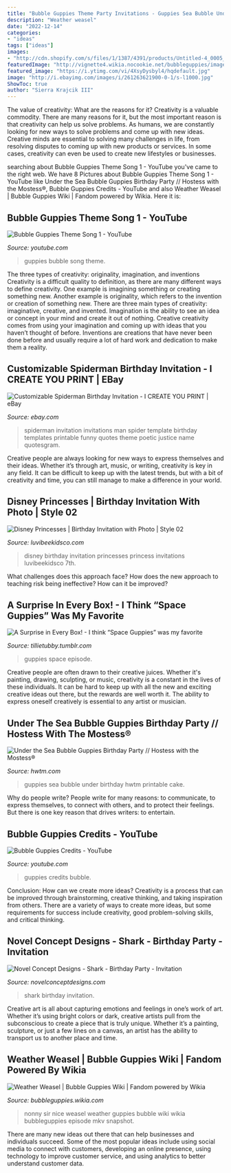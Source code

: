 ```yaml
---
title: "Bubble Guppies Theme Party Invitations - Guppies Sea Bubble Under Birthday Hwtm Printable Cake"
description: "Weather weasel"
date: "2022-12-14"
categories:
- "ideas"
tags: ["ideas"]
images:
- "http://cdn.shopify.com/s/files/1/1387/4391/products/Untitled-4_0005_Layer_4_1200x1200.jpg?v=1527184952"
featuredImage: "http://vignette4.wikia.nocookie.net/bubbleguppies/images/b/ba/Sir_Nonny_The_Nice.mkv_snapshot_12.45_-2013.03.27_19.50.14-.jpg/revision/latest?cb=20130327130706"
featured_image: "https://i.ytimg.com/vi/4XsyDysbyl4/hqdefault.jpg"
image: "http://i.ebayimg.com/images/i/261263621900-0-1/s-l1000.jpg"
ShowToc: true
author: "Sierra Krajcik III"
---
```



The value of creativity: What are the reasons for it?
Creativity is a valuable commodity. There are many reasons for it, but the most important reason is that creativity can help us solve problems. As humans, we are constantly looking for new ways to solve problems and come up with new ideas. Creative minds are essential to solving many challenges in life, from resolving disputes to coming up with new products or services. In some cases, creativity can even be used to create new lifestyles or businesses.

	

		
searching about Bubble Guppies Theme Song 1 - YouTube you've came to the right web. We have 8 Pictures about Bubble Guppies Theme Song 1 - YouTube like Under the Sea Bubble Guppies Birthday Party // Hostess with the Mostess®, Bubble Guppies Credits - YouTube and also Weather Weasel | Bubble Guppies Wiki | Fandom powered by Wikia. Here it is:
		
    
## Bubble Guppies Theme Song 1 - YouTube

<img loading=lazy src="http://i.ytimg.com/vi/xmiV0Tz8TDE/maxresdefault.jpg" onerror="this.onerror=null;this.src='https://tse4.mm.bing.net/th?id=OIP._IraclPCSNUBEmhKY767QgHaEK&amp;pid=15.1';" alt="Bubble Guppies Theme Song 1 - YouTube">

_Source: youtube.com_

>guppies bubble song theme. 

	

The three types of creativity: originality, imagination, and inventions
Creativity is a difficult quality to definition, as there are many different ways to define creativity. One example is imagining something or creating something new. Another example is originality, which refers to the invention or creation of something new. 
There are three main types of creativity: imaginative, creative, and invented. Imagination is the ability to see an idea or concept in your mind and create it out of nothing. Creative creativity comes from using your imagination and coming up with ideas that you haven’t thought of before. Inventions are creations that have never been done before and usually require a lot of hard work and dedication to make them a reality.

    
## Customizable Spiderman Birthday Invitation - I CREATE YOU PRINT | EBay

<img loading=lazy src="http://i.ebayimg.com/images/i/261263621900-0-1/s-l1000.jpg" onerror="this.onerror=null;this.src='https://tse3.mm.bing.net/th?id=OIP.sNySi3Y-2WDbLG0ObHAFnwHaE7&amp;pid=15.1';" alt="Customizable Spiderman Birthday Invitation - I CREATE YOU PRINT | eBay">

_Source: ebay.com_

>spiderman invitation invitations man spider template birthday templates printable funny quotes theme poetic justice name quotesgram. 

	

Creative people are always looking for new ways to express themselves and their ideas. Whether it’s through art, music, or writing, creativity is key in any field. It can be difficult to keep up with the latest trends, but with a bit of creativity and time, you can still manage to make a difference in your world.

    
## Disney Princesses | Birthday Invitation With Photo | Style 02

<img loading=lazy src="http://cdn.shopify.com/s/files/1/1387/4391/products/Untitled-4_0005_Layer_4_1200x1200.jpg?v=1527184952" onerror="this.onerror=null;this.src='https://tse1.mm.bing.net/th?id=OIP.jdaD4-lwrpeoLFNFCpSidgHaHa&amp;pid=15.1';" alt="Disney Princesses | Birthday Invitation with Photo | Style 02">

_Source: luvibeekidsco.com_

>disney birthday invitation princesses princess invitations luvibeekidsco 7th. 

	

What challenges does this approach face?
How does the new approach to teaching risk being ineffective? How can it be improved?

    
## A Surprise In Every Box! - I Think “Space Guppies” Was My Favorite

<img loading=lazy src="https://66.media.tumblr.com/cca87de0121d5b959c85636b37b2e3f4/tumblr_o11a9n8W451rvja7no10_1280.png" onerror="this.onerror=null;this.src='https://tse1.mm.bing.net/th?id=OIP.PDCuYJtS8plAdrYN3wDTNAHaEK&amp;pid=15.1';" alt="A Surprise in Every Box! - I think “Space Guppies” was my favorite">

_Source: tillietubby.tumblr.com_

>guppies space episode. 

	

Creative people are often drawn to their creative juices. Whether it's painting, drawing, sculpting, or music, creativity is a constant in the lives of these individuals. It can be hard to keep up with all the new and exciting creative ideas out there, but the rewards are well worth it. The ability to express oneself creatively is essential to any artist or musician.

    
## Under The Sea Bubble Guppies Birthday Party // Hostess With The Mostess®

<img loading=lazy src="https://www.hwtm.com/wp-content/uploads/2014/09/under-the-sea-party-desserts.jpg" onerror="this.onerror=null;this.src='https://tse2.mm.bing.net/th?id=OIP.p2dA_lzmPGRKdIxayvhkXAHaKd&amp;pid=15.1';" alt="Under the Sea Bubble Guppies Birthday Party // Hostess with the Mostess®">

_Source: hwtm.com_

>guppies sea bubble under birthday hwtm printable cake. 

	

Why do people write?
People write for many reasons: to communicate, to express themselves, to connect with others, and to protect their feelings. But there is one key reason that drives writers: to entertain.

    
## Bubble Guppies Credits - YouTube

<img loading=lazy src="https://i.ytimg.com/vi/4XsyDysbyl4/hqdefault.jpg" onerror="this.onerror=null;this.src='https://tse3.mm.bing.net/th?id=OIP.bHeEz8A5tb3Ys5yjW56ZgQHaFj&amp;pid=15.1';" alt="Bubble Guppies Credits - YouTube">

_Source: youtube.com_

>guppies credits bubble. 

	

Conclusion: How can we create more ideas?
Creativity is a process that can be improved through brainstorming, creative thinking, and taking inspiration from others. There are a variety of ways to create more ideas, but some requirements for success include creativity, good problem-solving skills, and critical thinking.

    
## Novel Concept Designs - Shark - Birthday Party - Invitation

<img loading=lazy src="https://cdn.shopify.com/s/files/1/0248/3042/products/SHARK_TY_PROMO_1024x1024.jpg?v=1515785785" onerror="this.onerror=null;this.src='https://tse2.mm.bing.net/th?id=OIP.DE98K33X6wsqhdRM5sxxwgHaGs&amp;pid=15.1';" alt="Novel Concept Designs - Shark - Birthday Party - Invitation">

_Source: novelconceptdesigns.com_

>shark birthday invitation. 

	

Creative art is all about capturing emotions and feelings in one’s work of art. Whether it’s using bright colors or dark, creative artists pull from the subconscious to create a piece that is truly unique. Whether it’s a painting, sculpture, or just a few lines on a canvas, an artist has the ability to transport us to another place and time.

    
## Weather Weasel | Bubble Guppies Wiki | Fandom Powered By Wikia

<img loading=lazy src="http://vignette4.wikia.nocookie.net/bubbleguppies/images/b/ba/Sir_Nonny_The_Nice.mkv_snapshot_12.45_-2013.03.27_19.50.14-.jpg/revision/latest?cb=20130327130706" onerror="this.onerror=null;this.src='https://tse1.mm.bing.net/th?id=OIP.KrmJzGQXihWcO9T6LeaO1AHaEJ&amp;pid=15.1';" alt="Weather Weasel | Bubble Guppies Wiki | Fandom powered by Wikia">

_Source: bubbleguppies.wikia.com_

>nonny sir nice weasel weather guppies bubble wiki wikia bubbleguppies episode mkv snapshot. 

	

There are many new ideas out there that can help businesses and individuals succeed. Some of the most popular ideas include using social media to connect with customers, developing an online presence, using technology to improve customer service, and using analytics to better understand customer data.

